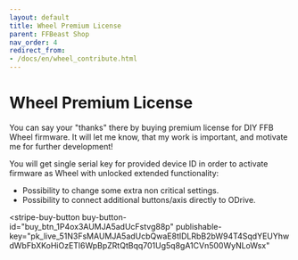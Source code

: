 ```yaml
---
layout: default
title: Wheel Premium License
parent: FFBeast Shop
nav_order: 4
redirect_from:
- /docs/en/wheel_contribute.html
---
```


# Wheel Premium License

You can say your "thanks" there by buying premium license for DIY FFB Wheel firmware.
It will let me know, that my work is important, and motivate me for further development!

You will get single serial key for provided device ID in order to activate firmware as Wheel with unlocked extended functionality:

- Possibility to change some extra non critical settings.
- Possibility to connect additional buttons/axis directly to ODrive.

<script async
  src="https://js.stripe.com/v3/buy-button.js">
</script>

<stripe-buy-button
buy-button-id="buy_btn_1P4ox3AUMJA5adUcFstvg88p"
publishable-key="pk_live_51N3FsMAUMJA5adUcbQwaE8tIDLRbB2bW94T4SqdYEUYhwdWbFbXKoHiOzETl6WpBpZRtQtBqq701Ug5q8gA1CVn500WyNLoWsx"
></stripe-buy-button>


